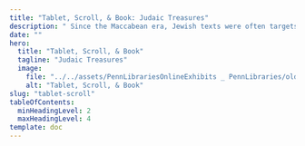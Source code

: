 ```yaml
---
title: "Tablet, Scroll, & Book: Judaic Treasures"
description: " Since the Maccabean era, Jewish texts were often targets of destruction, especially during the Middle Ages when Christian authorities censored and burned them. Notably, in 1242, 24 cartloads of rabbinic manuscripts were burned in Paris. This pattern continued through the Holocaust, when Jewish libraries were decimated. Despite these losses, some manuscripts and early printed works (incunabula) survived, underscoring the importance of preserving Judaic heritage."
date: ""
hero:
  title: "Tablet, Scroll, & Book"
  tagline: "Judaic Treasures"
  image:
    file: "../../assets/PennLibrariesOnlineExhibits _ PennLibraries/oldest-haggadah.jpg"
    alt: "Tablet, Scroll, & Book"
slug: "tablet-scroll"
tableOfContents:
  minHeadingLevel: 2
  maxHeadingLevel: 4
template: doc
---
```


